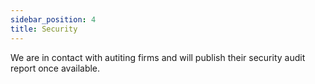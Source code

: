 ```yaml
---
sidebar_position: 4
title: Security
---
```


We are in contact with autiting firms and will publish their security audit report once available.
